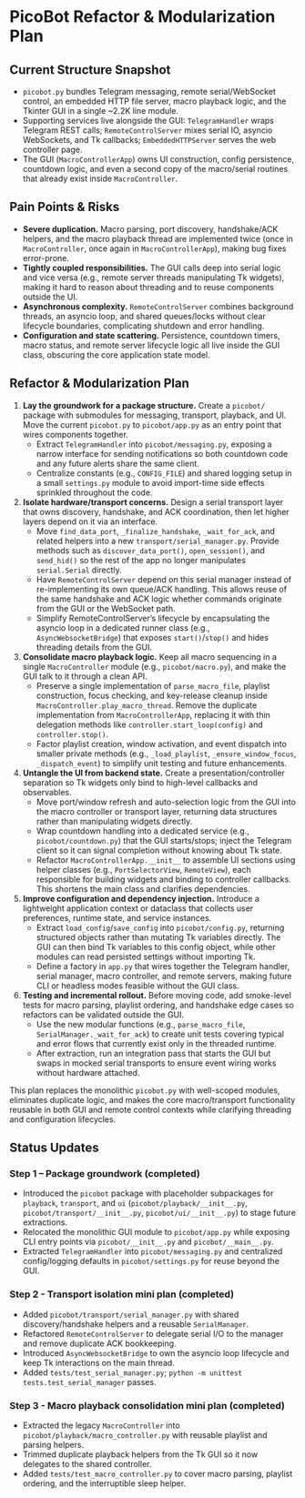 # PicoBot Refactor & Modularization Plan

## Current Structure Snapshot
- `picobot.py` bundles Telegram messaging, remote serial/WebSocket control, an embedded HTTP file server, macro playback logic, and the Tkinter GUI in a single ~2.2K line module.
- Supporting services live alongside the GUI: `TelegramHandler` wraps Telegram REST calls; `RemoteControlServer` mixes serial IO, asyncio WebSockets, and Tk callbacks; `EmbeddedHTTPServer` serves the web controller page.
- The GUI (`MacroControllerApp`) owns UI construction, config persistence, countdown logic, and even a second copy of the macro/serial routines that already exist inside `MacroController`.

## Pain Points & Risks
- **Severe duplication.** Macro parsing, port discovery, handshake/ACK helpers, and the macro playback thread are implemented twice (once in `MacroController`, once again in `MacroControllerApp`), making bug fixes error-prone.
- **Tightly coupled responsibilities.** The GUI calls deep into serial logic and vice versa (e.g., remote server threads manipulating Tk widgets), making it hard to reason about threading and to reuse components outside the UI.
- **Asynchronous complexity.** `RemoteControlServer` combines background threads, an asyncio loop, and shared queues/locks without clear lifecycle boundaries, complicating shutdown and error handling.
- **Configuration and state scattering.** Persistence, countdown timers, macro status, and remote server lifecycle logic all live inside the GUI class, obscuring the core application state model.

## Refactor & Modularization Plan
1. **Lay the groundwork for a package structure.** Create a `picobot/` package with submodules for messaging, transport, playback, and UI. Move the current `picobot.py` to `picobot/app.py` as an entry point that wires components together.
   - Extract `TelegramHandler` into `picobot/messaging.py`, exposing a narrow interface for sending notifications so both countdown code and any future alerts share the same client.
   - Centralize constants (e.g., `CONFIG_FILE`) and shared logging setup in a small `settings.py` module to avoid import-time side effects sprinkled throughout the code.
2. **Isolate hardware/transport concerns.** Design a serial transport layer that owns discovery, handshake, and ACK coordination, then let higher layers depend on it via an interface.
   - Move `find_data_port`, `_finalize_handshake`, `_wait_for_ack`, and related helpers into a new `transport/serial_manager.py`. Provide methods such as `discover_data_port()`, `open_session()`, and `send_hid()` so the rest of the app no longer manipulates `serial.Serial` directly.
   - Have `RemoteControlServer` depend on this serial manager instead of re-implementing its own queue/ACK handling. This allows reuse of the same handshake and ACK logic whether commands originate from the GUI or the WebSocket path.
   - Simplify RemoteControlServer’s lifecycle by encapsulating the asyncio loop in a dedicated runner class (e.g., `AsyncWebsocketBridge`) that exposes `start()`/`stop()` and hides threading details from the GUI.
3. **Consolidate macro playback logic.** Keep all macro sequencing in a single `MacroController` module (e.g., `picobot/macro.py`), and make the GUI talk to it through a clean API.
   - Preserve a single implementation of `parse_macro_file`, playlist construction, focus checking, and key-release cleanup inside `MacroController.play_macro_thread`. Remove the duplicate implementation from `MacroControllerApp`, replacing it with thin delegation methods like `controller.start_loop(config)` and `controller.stop()`.
   - Factor playlist creation, window activation, and event dispatch into smaller private methods (e.g., `_load_playlist`, `_ensure_window_focus`, `_dispatch_event`) to simplify unit testing and future enhancements.
4. **Untangle the UI from backend state.** Create a presentation/controller separation so Tk widgets only bind to high-level callbacks and observables.
   - Move port/window refresh and auto-selection logic from the GUI into the macro controller or transport layer, returning data structures rather than manipulating widgets directly.
   - Wrap countdown handling into a dedicated service (e.g., `picobot/countdown.py`) that the GUI starts/stops; inject the Telegram client so it can signal completion without knowing about Tk state.
   - Refactor `MacroControllerApp.__init__` to assemble UI sections using helper classes (e.g., `PortSelectorView`, `RemoteView`), each responsible for building widgets and binding to controller callbacks. This shortens the main class and clarifies dependencies.
5. **Improve configuration and dependency injection.** Introduce a lightweight application context or dataclass that collects user preferences, runtime state, and service instances.
   - Extract `load_config`/`save_config` into `picobot/config.py`, returning structured objects rather than mutating Tk variables directly. The GUI can then bind Tk variables to this config object, while other modules can read persisted settings without importing Tk.
   - Define a factory in `app.py` that wires together the Telegram handler, serial manager, macro controller, and remote servers, making future CLI or headless modes feasible without the GUI class.
6. **Testing and incremental rollout.** Before moving code, add smoke-level tests for macro parsing, playlist ordering, and handshake edge cases so refactors can be validated outside the GUI.
   - Use the new modular functions (e.g., `parse_macro_file`, `SerialManager._wait_for_ack`) to create unit tests covering typical and error flows that currently exist only in the threaded runtime.
   - After extraction, run an integration pass that starts the GUI but swaps in mocked serial transports to ensure event wiring works without hardware attached.

This plan replaces the monolithic `picobot.py` with well-scoped modules, eliminates duplicate logic, and makes the core macro/transport functionality reusable in both GUI and remote control contexts while clarifying threading and configuration lifecycles.

## Status Updates

### Step 1 – Package groundwork (completed)
- Introduced the `picobot` package with placeholder subpackages for `playback`, `transport`, and `ui` (`picobot/playback/__init__.py`, `picobot/transport/__init__.py`, `picobot/ui/__init__.py`) to stage future extractions.
- Relocated the monolithic GUI module to `picobot/app.py` while exposing CLI entry points via `picobot/__init__.py` and `picobot/__main__.py`.
- Extracted `TelegramHandler` into `picobot/messaging.py` and centralized config/logging defaults in `picobot/settings.py` for reuse beyond the GUI.

### Step 2 - Transport isolation mini plan (completed)
- Added `picobot/transport/serial_manager.py` with shared discovery/handshake helpers and a reusable `SerialManager`.
- Refactored `RemoteControlServer` to delegate serial I/O to the manager and remove duplicate ACK bookkeeping.
- Introduced `AsyncWebsocketBridge` to own the asyncio loop lifecycle and keep Tk interactions on the main thread.
- Added `tests/test_serial_manager.py`; `python -m unittest tests.test_serial_manager` passes.

### Step 3 - Macro playback consolidation mini plan (completed)
- Extracted the legacy `MacroController` into `picobot/playback/macro_controller.py` with reusable playlist and parsing helpers.
- Trimmed duplicate playback helpers from the Tk GUI so it now delegates to the shared controller.
- Added `tests/test_macro_controller.py` to cover macro parsing, playlist ordering, and the interruptible sleep helper.
